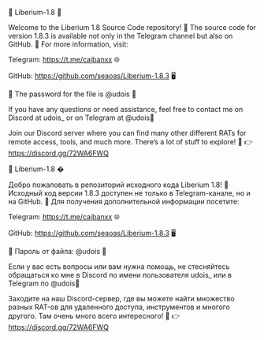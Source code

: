 🎉 Liberium-1.8 🎉

Welcome to the Liberium 1.8 Source Code repository! 📂 The source code for version 1.8.3 is available not only in the Telegram channel but also on GitHub. 📱 For more information, visit:

Telegram: https://t.me/cajbanxx 🌐

GitHub: https://github.com/seaoas/Liberium-1.8.3 🖥️

🔑 The password for the file is @udois 🔑

If you have any questions or need assistance, feel free to contact me on Discord at udois_ or on Telegram at @udois💬

Join our Discord server where you can find many other different RATs for remote access, tools, and much more. There’s a lot of stuff to explore! 🚀
👉 https://discord.gg/72WA6FWQ

🎉 Liberium-1.8 �

Добро пожаловать в репозиторий исходного кода Liberium 1.8! 📂 Исходный код версии 1.8.3 доступен не только в Telegram-канале, но и на GitHub. 📱 Для получения дополнительной информации посетите:

Telegram: https://t.me/cajbanxx 🌐

GitHub: https://github.com/seaoas/Liberium-1.8.3 🖥️

🔑 Пароль от файла: @udois 🔑

Если у вас есть вопросы или вам нужна помощь, не стесняйтесь обращаться ко мне в Discord по имени пользователя udois_ или в Telegram по @udois💬

Заходите на наш Discord-сервер, где вы можете найти множество разных RAT-ов для удаленного доступа, инструментов и многого другого. Там очень много всего интересного! 🚀
👉 https://discord.gg/72WA6FWQ

